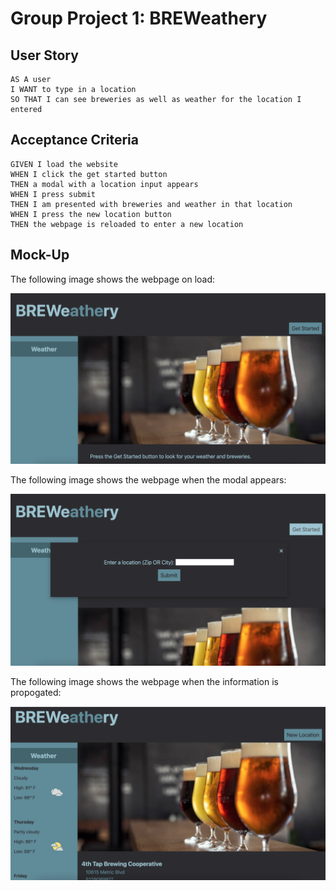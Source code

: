 # Group Project 1: BREWeathery

## User Story

```
AS A user
I WANT to type in a location
SO THAT I can see breweries as well as weather for the location I entered
```

## Acceptance Criteria

```
GIVEN I load the website
WHEN I click the get started button
THEN a modal with a location input appears
WHEN I press submit
THEN I am presented with breweries and weather in that location
WHEN I press the new location button
THEN the webpage is reloaded to enter a new location
```

## Mock-Up

The following image shows the webpage on load:

![Main UI on load of the BREWeathery website.](./assets/images/Screen%20Shot%202022-04-27%20at%204.16.13%20PM.png)

The following image shows the webpage when the modal appears:

![Main UI on load of the BREWeathery website.](./assets/images/Screen%20Shot%202022-04-27%20at%204.16.33%20PM.png)

The following image shows the webpage when the information is propogated:

![Main UI on load of the BREWeathery website.](./assets/images/Screen%20Shot%202022-04-27%20at%204.16.58%20PM.png)
